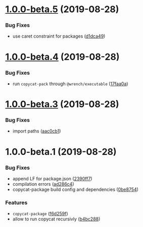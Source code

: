 # [1.0.0-beta.5](https://github.com/gavar/wrench/compare/v/copycat-package/1.0.0-beta.4@beta...v/copycat-package/1.0.0-beta.5@beta) (2019-08-28)


### Bug Fixes

* use caret constraint for packages ([d1dca49](https://github.com/gavar/wrench/commit/d1dca49))



# [1.0.0-beta.4](https://github.com/gavar/wrench/compare/v/copycat-package/1.0.0-beta.3@beta...v/copycat-package/1.0.0-beta.4@beta) (2019-08-28)


### Bug Fixes

* run `copycat-pack` through `@wrench/executable` ([17faa0a](https://github.com/gavar/wrench/commit/17faa0a))



# [1.0.0-beta.3](https://github.com/gavar/wrench/compare/v/copycat-package/1.0.0-beta.2@beta...v/copycat-package/1.0.0-beta.3@beta) (2019-08-28)


### Bug Fixes

* import paths ([aac0cb1](https://github.com/gavar/wrench/commit/aac0cb1))



# 1.0.0-beta.1 (2019-08-28)


### Bug Fixes

* append LF for package.json ([2390ff7](https://github.com/gavar/wrench/commit/2390ff7))
* compilation errors ([ad286c4](https://github.com/gavar/wrench/commit/ad286c4))
* copycat-package build config and dependencies ([0be8754](https://github.com/gavar/wrench/commit/0be8754))


### Features

* `copycat-package` ([f6d259f](https://github.com/gavar/wrench/commit/f6d259f))
* allow to run copycat recursivly ([b4bc288](https://github.com/gavar/wrench/commit/b4bc288))
